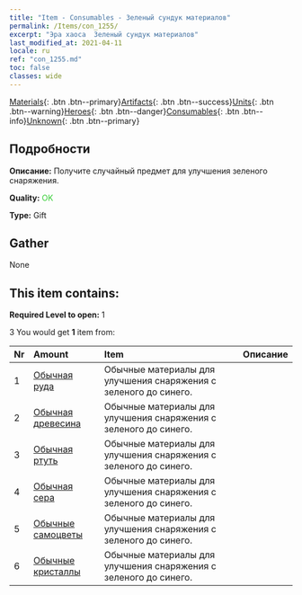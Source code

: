 ```yaml
---
title: "Item - Consumables - Зеленый сундук материалов"
permalink: /Items/con_1255/
excerpt: "Эра хаоса  Зеленый сундук материалов"
last_modified_at: 2021-04-11
locale: ru
ref: "con_1255.md"
toc: false
classes: wide
---
```

 [Materials](/ru/Items/){: .btn .btn--primary}[Artifacts](/ru/Items/Artifacts/){: .btn .btn--success}[Units](/ru/Items/Units/){: .btn .btn--warning}[Heroes](/ru/Items/Heroes/){: .btn .btn--danger}[Consumables](/ru/Items/Consumables/){: .btn .btn--info}[Unknown](/ru/Items/Unknown/){: .btn .btn--primary}

## Подробности
 **Описание:** Получите случайный предмет для улучшения зеленого снаряжения.

 **Quality:** <span style="color: #32CD32">OK</span>

 **Type:** Gift

## Gather

  None

## This item contains:

 **Required Level to open:** 1

 3 You would get **1** item  from:

  | Nr | Amount |     Item    | Описание |
  |:---|:-------|:------------|:-----------:|
  | 1 | [Обычная руда](/ru/Items/mat_6/) | Обычные материалы для улучшения снаряжения c зеленого до синего. | 
  | 2 | [Обычная древесина](/ru/Items/mat_7/) | Обычные материалы для улучшения снаряжения c зеленого до синего. | 
  | 3 | [Обычная ртуть](/ru/Items/mat_8/) | Обычные материалы для улучшения снаряжения c зеленого до синего. | 
  | 4 | [Обычная сера](/ru/Items/mat_9/) | Обычные материалы для улучшения снаряжения c зеленого до синего. | 
  | 5 | [Обычные самоцветы](/ru/Items/mat_10/) | Обычные материалы для улучшения снаряжения c зеленого до синего. | 
  | 6 | [Обычные кристаллы](/ru/Items/mat_11/) | Обычные материалы для улучшения снаряжения c зеленого до синего. | 
